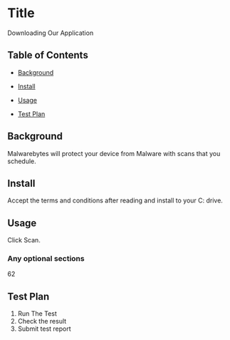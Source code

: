 # Title

Downloading Our Application

## Table of Contents

- [Background](#background)

- [Install](#install)

- [Usage](#usage)

- [Test Plan](#test-plan)


## Background

Malwarebytes will protect your device from Malware with scans that you schedule.

## Install

Accept the terms and conditions after reading and install to your C: drive.

## Usage

Click Scan.

### Any optional sections
62

## Test Plan
1. Run The Test
2. Check the result
3. Submit test report